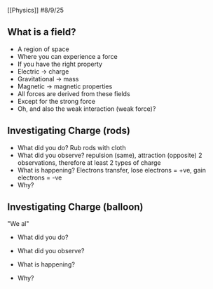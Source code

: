 [[Physics]]
#8/9/25 
## What is a field?
- A region of space
- Where you can experience a force
- If you have the right property
- Electric -> charge
- Gravitational -> mass
- Magnetic -> magnetic properties
- All forces are derived from these fields
- Except for the strong force
- Oh, and also the weak interaction (weak force)?
## Investigating Charge (rods)
- What did you do?
	Rub rods with cloth
- What did you observe?
	repulsion (same), attraction (opposite)
	2 observations, therefore at least 2 types of charge
 - What is happening?
	Electrons transfer, lose electrons = +ve, gain electrons = -ve
- Why?
	
## Investigating Charge (balloon)
"We al"
- What did you do?
	
- What did you observe?
	
 - What is happening?
	
- Why?
